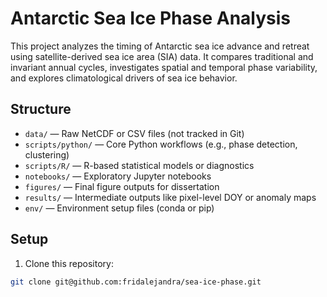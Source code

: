 # Antarctic Sea Ice Phase Analysis

This project analyzes the timing of Antarctic sea ice advance and retreat using satellite-derived sea ice area (SIA) data. It compares traditional and invariant annual cycles, investigates spatial and temporal phase variability, and explores climatological drivers of sea ice behavior.

## Structure
- `data/` — Raw NetCDF or CSV files (not tracked in Git)
- `scripts/python/` — Core Python workflows (e.g., phase detection, clustering)
- `scripts/R/` — R-based statistical models or diagnostics
- `notebooks/` — Exploratory Jupyter notebooks
- `figures/` — Final figure outputs for dissertation
- `results/` — Intermediate outputs like pixel-level DOY or anomaly maps
- `env/` — Environment setup files (conda or pip)

## Setup
1. Clone this repository:
```bash
git clone git@github.com:fridalejandra/sea-ice-phase.git

